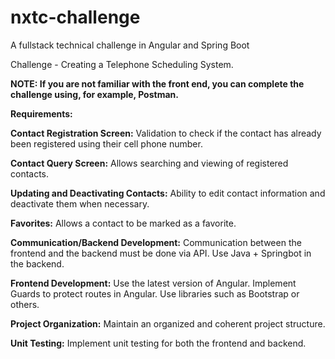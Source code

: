 # nxtc-challenge
A fullstack technical challenge in Angular and Spring Boot

Challenge - Creating a Telephone Scheduling System.

**NOTE: If you are not familiar with the front end, you can complete the challenge using, for example, Postman.**

**Requirements:**

**Contact Registration Screen:**
Validation to check if the contact has already been registered using their cell phone number.

**Contact Query Screen:**
Allows searching and viewing of registered contacts.

**Updating and Deactivating Contacts:**
Ability to edit contact information and deactivate them when necessary.

**Favorites:**
Allows a contact to be marked as a favorite.

**Communication/Backend Development:**
Communication between the frontend and the backend must be done via API. Use Java + Springbot in the backend.

**Frontend Development:**
Use the latest version of Angular.
Implement Guards to protect routes in Angular.
Use libraries such as Bootstrap or others.

**Project Organization:**
Maintain an organized and coherent project structure.

**Unit Testing:**
Implement unit testing for both the frontend and backend.
